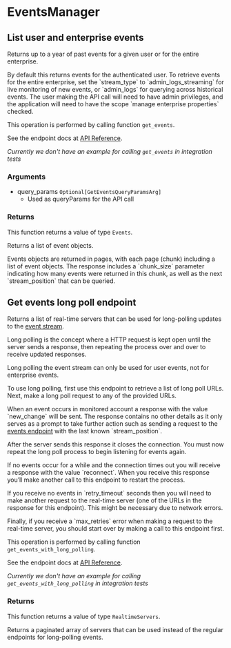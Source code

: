 # EventsManager

## List user and enterprise events

Returns up to a year of past events for a given user
or for the entire enterprise.

By default this returns events for the authenticated user. To retrieve events
for the entire enterprise, set the &#x60;stream_type&#x60; to &#x60;admin_logs_streaming&#x60;
for live monitoring of new events, or &#x60;admin_logs&#x60; for querying across
historical events. The user making the API call will
need to have admin privileges, and the application will need to have the
scope &#x60;manage enterprise properties&#x60; checked.

This operation is performed by calling function `get_events`.

See the endpoint docs at
[API Reference](https://developer.box.com/reference/get-events/).

*Currently we don't have an example for calling `get_events` in integration tests*

### Arguments

- query_params `Optional[GetEventsQueryParamsArg]`
  - Used as queryParams for the API call


### Returns

This function returns a value of type `Events`.

Returns a list of event objects.

Events objects are returned in pages, with each page (chunk)
including a list of event objects. The response includes a
&#x60;chunk_size&#x60; parameter indicating how many events were returned in this
chunk, as well as the next &#x60;stream_position&#x60; that can be
queried.


## Get events long poll endpoint

Returns a list of real-time servers that can be used for long-polling updates
to the [event stream](#get-events).

Long polling is the concept where a HTTP request is kept open until the
server sends a response, then repeating the process over and over to receive
updated responses.

Long polling the event stream can only be used for user events, not for
enterprise events.

To use long polling, first use this endpoint to retrieve a list of long poll
URLs. Next, make a long poll request to any of the provided URLs.

When an event occurs in monitored account a response with the value
&#x60;new_change&#x60; will be sent. The response contains no other details as
it only serves as a prompt to take further action such as sending a
request to the [events endpoint](#get-events) with the last known
&#x60;stream_position&#x60;.

After the server sends this response it closes the connection. You must now
repeat the long poll process to begin listening for events again.

If no events occur for a while and the connection times out you will
receive a response with the value &#x60;reconnect&#x60;. When you receive this response
you’ll make another call to this endpoint to restart the process.

If you receive no events in &#x60;retry_timeout&#x60; seconds then you will need to
make another request to the real-time server (one of the URLs in the response
for this endpoint). This might be necessary due to network errors.

Finally, if you receive a &#x60;max_retries&#x60; error when making a request to the
real-time server, you should start over by making a call to this endpoint
first.

This operation is performed by calling function `get_events_with_long_polling`.

See the endpoint docs at
[API Reference](https://developer.box.com/reference/options-events/).

*Currently we don't have an example for calling `get_events_with_long_polling` in integration tests*


### Returns

This function returns a value of type `RealtimeServers`.

Returns a paginated array of servers that can be used
instead of the regular endpoints for long-polling events.


